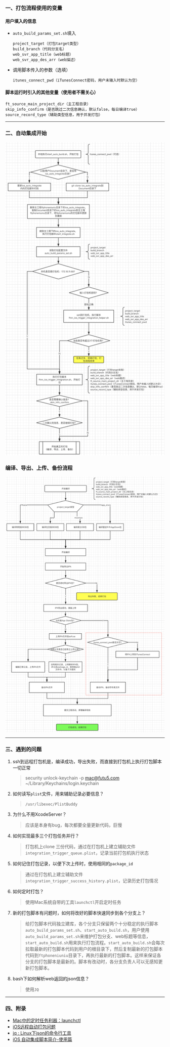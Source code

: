 ### 一、打包流程使用的变量

#### 用户填入的信息

- `auto_build_params_set.sh`填入

	```
	project_target（打包target类型）
	build_branch（代码分支名）
	web_svr_app_title（web标题）
	web_svr_app_des_arr（web描述）
	```
- 调用脚本传入的参数（选填）

	```
	itunes_connect_pwd（iTunesConnect密码，用户未输入时默认为空）
	```

#### 脚本运行时引入的其他变量（使用者不需关心）

```
ft_source_main_project_dir（主工程目录）
skip_info_confirm（是否跳过二次信息确认，默认false，每日编译true）
source_record_type（辅助类型信息，用于并发打包）
```

---

### 二、自动集成开始

![](auto_build_start.png)

### 编译、导出、上传、备份流程

![](auto_build_compile.png)

---

### 三、遇到的问题

1. ssh到远程打包机是，编译成功，导出失败，而直接到打包机上执行打包脚本一切正常

	> security unlock-keychain -p mac@futu5.com ~/Library/Keychains/login.keychain
	
2. 如何读写`plist`文件，用来辅助记录必要信息？

	> `/usr/libexec/PlistBuddy`

3. 为什么不用XcodeServer？

	> 应该是本身有bug，每次都要全量更新代码，巨慢
	
4. 如何实现最多三个打包任务并行？

	> 打包机上clone 三份代码，通过在打包机上建立辅助文件`integration_trigger_queue.plist`，记录当前打包机执行状态
	
5. 如何记住打包记录，以便下次上传时，使用相同的`package_id`

	> 通过在打包机上建立辅助文件`integration_trigger_success_history.plist`，记录历史打包情况
	
6. 如何定时打包？

	> 使用Mac系统自带的工具`launchctl`开启定时任务
	
7. 新的打包脚本有问题时，如何将改好的脚本快速同步到各个分支上？

	> 给打包脚本代码独立建库，各个分支只保留两个十分稳定的执行脚本`auto_build_params_set.sh`、`start_auto_build.sh`，用户使用`auto_build_params_set.sh`来维护打包分支、web标题等信息，`start_auto_build.sh`用来执行打包流程。`start_auto_build.sh`会每次拉取最新的打包脚本代码到用户的根目录下，然后复制最新的打包脚本代码到`ftphoneniuniu`目录下，再执行最新的打包脚本。这样来保证各分支的打包脚本是最新的。脚本有改动时，各分支负责人可以无感知更新打包脚本。
	
8. bash下如何解析web返回的json信息？

	> 使用`JQ`

---

### 四、附录

- [Mac中的定时任务利器：launchctl](https://blog.csdn.net/clwwlc/article/details/79849686)
- [iOS远程自动打包问题](https://www.jianshu.com/p/b03e59560d31)
- [jq : Linux下json的命令行工具](http://blog.chinaunix.net/uid-24774106-id-3830242.html)
- [iOS 自动集成脚本简介-使用篇](https://futu.lexiangla.com/teams/k100057/docs/d6982014f63a11e88664525400177fdc?company_from=futu)